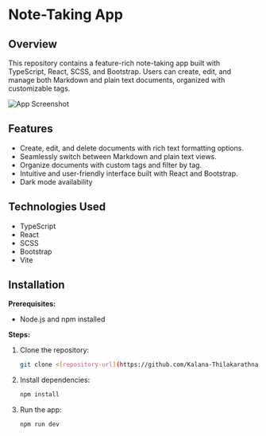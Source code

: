 # Note-Taking App

## Overview

This repository contains a feature-rich note-taking app built with TypeScript, React, SCSS, and Bootstrap. Users can create, edit, and manage both Markdown and plain text documents, organized with customizable tags.

![App Screenshot](screenshot.png)

## Features

* Create, edit, and delete documents with rich text formatting options.
* Seamlessly switch between Markdown and plain text views.
* Organize documents with custom tags and filter by tag.
* Intuitive and user-friendly interface built with React and Bootstrap.
* Dark mode availability

## Technologies Used

* TypeScript
* React
* SCSS
* Bootstrap
* Vite

## Installation

**Prerequisites:**

- Node.js and npm installed

**Steps:**
1. Clone the repository:

   ```bash
   git clone <[repository-url](https://github.com/Kalana-Thilakarathna/Note-Taking)>
2. Install dependencies:
   ```bash
   npm install
4. Run the app:
   ```bash
   npm run dev
